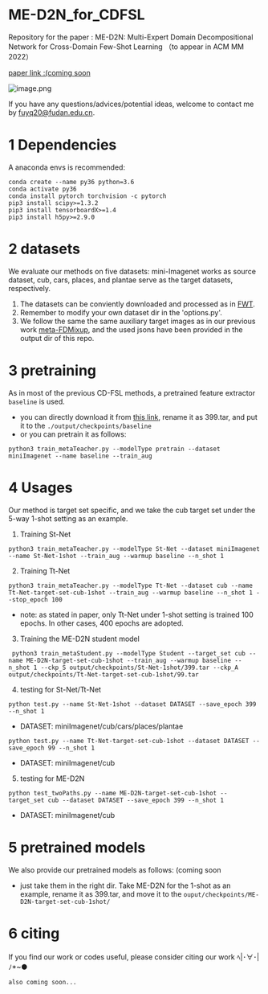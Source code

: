 # ME-D2N_for_CDFSL
Repository for the paper : 
ME-D2N: Multi-Expert Domain Decompositional Network for Cross-Domain Few-Shot Learning （to appear in ACM MM 2022）

[paper link :(coming soon]()

![image.png](https://upload-images.jianshu.io/upload_images/9933353-4dbd80537b9d49a9.png?imageMogr2/auto-orient/strip%7CimageView2/2/w/1240)

If you have any questions/advices/potential ideas, welcome to contact me by fuyq20@fudan.edu.cn.


# 1 Dependencies
A anaconda envs is recommended:
```
conda create --name py36 python=3.6
conda activate py36
conda install pytorch torchvision -c pytorch
pip3 install scipy>=1.3.2
pip3 install tensorboardX>=1.4
pip3 install h5py>=2.9.0
```

# 2 datasets
We evaluate our methods on five datasets: mini-Imagenet works as source dataset, cub, cars, places, and plantae serve as the target datasets, respectively. 
1. The datasets can be conviently downloaded and processed as in [FWT](https://github.com/hytseng0509/CrossDomainFewShot).
2. Remember to modify your own dataset dir in the 'options.py'.
3. We follow the same the same auxiliary target images as in our previous work [meta-FDMixup](https://github.com/lovelyqian/Meta-FDMixup), and the used jsons have been provided in the output dir of this repo.

# 3 pretraining
As in most of the previous CD-FSL methods, a pretrained feature extractor `baseline`   is used.
- you can directly download it from [this link](), rename it as 399.tar, and put it to the `./output/checkpoints/baseline` 
- or you can pretrain it as follows:
```
python3 train_metaTeacher.py --modelType pretrain --dataset miniImagenet --name baseline --train_aug
```

# 4 Usages
Our method is target set specific, and we take the cub target set under the 5-way 1-shot setting as an example.

1. Training St-Net
```
python3 train_metaTeacher.py --modelType St-Net --dataset miniImagenet --name St-Net-1shot --train_aug --warmup baseline --n_shot 1
```

2. Training Tt-Net
```
python3 train_metaTeacher.py --modelType Tt-Net --dataset cub --name Tt-Net-target-set-cub-1shot --train_aug --warmup baseline --n_shot 1 --stop_epoch 100
```
- note: as stated in paper, only Tt-Net under 1-shot setting is trained 100 epochs. In other cases, 400 epochs are adopted.

3. Training the ME-D2N student model
```
 python3 train_metaStudent.py --modelType Student --target_set cub --name ME-D2N-target-set-cub-1shot --train_aug --warmup baseline --n_shot 1 --ckp_S output/checkpoints/St-Net-1shot/399.tar --ckp_A output/checkpoints/Tt-Net-target-set-cub-1shot/99.tar
```

4. testing for St-Net/Tt-Net
```
python test.py --name St-Net-1shot --dataset DATASET --save_epoch 399 --n_shot 1
```
- DATASET: miniImagenet/cub/cars/places/plantae  

```
python test.py --name Tt-Net-target-set-cub-1shot --dataset DATASET --save_epoch 99 --n_shot 1
```
- DATASET: miniImagenet/cub

5. testing for ME-D2N
```
python test_twoPaths.py --name ME-D2N-target-set-cub-1shot --target_set cub --dataset DATASET --save_epoch 399 --n_shot 1
```
- DATASET: miniImagenet/cub


# 5 pretrained models
We also provide our pretrained models as follows: (coming soon



- just take them in the right dir. Take ME-D2N for the 1-shot as an example, rename it as 399.tar, and move it to the `ouput/checkpoints/ME-D2N-target-set-cub-1shot/`

# 6 citing
If you find our work or codes useful, please consider citing our work ﾍ|･∀･|ﾉ*~●
```
also coming soon...
```

